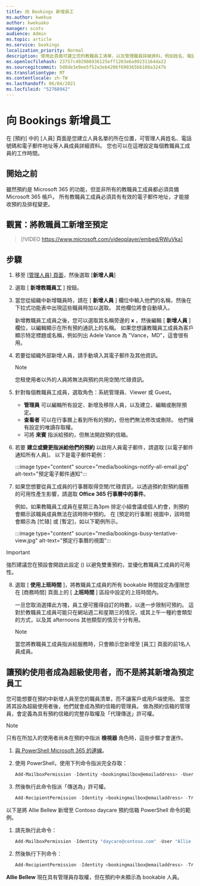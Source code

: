 ```yaml
---
title: 向 Bookings 新增員工
ms.author: kwekua
author: kwekuako
manager: scotv
audience: Admin
ms.topic: article
ms.service: bookings
localization_priority: Normal
description: 使用此頁面可建立您的教職員工清單，以及管理職員詳細資料，例如姓名、電話號碼和電子郵件地址。
ms.openlocfilehash: 23757c492986936125eff1203e6a99231164da22
ms.sourcegitcommit: 5d8de3e9ee5f52a3eb4206f690365bb108a3247b
ms.translationtype: MT
ms.contentlocale: zh-TW
ms.lasthandoff: 06/04/2021
ms.locfileid: "52768942"
---
```

# <a name="add-staff-to-bookings"></a>向 Bookings 新增員工

在 [預約] 中的 [人員] 頁面是您建立人員名單的所在位置，可管理人員姓名、電話號碼和電子郵件地址等人員成員詳細資料。 您也可以在這裡設定每個教職員工成員的工作時間。

## <a name="before-you-begin"></a>開始之前

雖然預約是 Microsoft 365 的功能，但並非所有的教職員工成員都必須具備 Microsoft 365 帳戶。 所有教職員工成員必須具有有效的電子郵件地址，才能接收預約及排程變更。

## <a name="watch-add-your-staff-to-bookings"></a>觀賞：將教職員工新增至預定

> [!VIDEO https://www.microsoft.com/videoplayer/embed/RWuVka]

## <a name="steps"></a>步驟

1. 移至 [[管理人員] 頁面](https://outlook.office.com/bookings/staff)，然後選取 [**新增人員**]

2. 選取 [ **新增教職員工** ] 按鈕。

3. 當您從組織中新增職員時，請在 [ **新增人員** ] 欄位中輸入他們的名稱，然後在下拉式功能表中出現這些職員時加以選取。 其他欄位將會自動填入。

    新增教職員工成員之後，您可以選取其名稱旁邊的 **x** ，然後編輯 [ **新增人員** ] 欄位，以編輯顯示在所有預約通訊上的名稱。 如果您想讓教職員工成員為客戶顯示特定標題或名稱，例如列出 Adele Vance 為 "Vance，MD"，這會很有用。

4. 若要從組織外部新增人員，請手動填入其電子郵件及其他資訊。

    > [!NOTE]
    > 您租使用者以外的人員將無法與預約共用空閒/忙碌資訊。

5. 針對每個教職員工成員，選取角色：系統管理員、Viewer 或 Guest。
    - **管理員** 可以編輯所有設定、新增及移除人員，以及建立、編輯或刪除預定。
    - **查看者** 可以在行事曆上看到所有的預約，但他們無法修改或刪除。 他們擁有設定的唯讀存取權。
    - 可將 **來賓** 指派給預約，但無法開啟預約信箱。

6. 若要 **建立或變更指派給他們的預約** 以啟用人員電子郵件，請選取 [以電子郵件通知所有人員]。 以下是電子郵件範例：

    :::image type="content" source="media/bookings-notify-all-email.jpg" alt-text="預定電子郵件通知":::

7. 如果您想要從員工成員的行事曆取得空閒/忙碌資訊，以透過預約對預約服務的可用性產生影響，請選取 **Office 365 行事曆中的事件**。

    例如，如果教職員工成員在星期三為3pm 排定小組會議或個人約會，則預約會顯示該職員成員無法在該時隙中預約。 在 [預定的行事曆] 視圖中，該時間會顯示為 [忙碌] 或 [暫定]，如以下範例所示。

    :::image type="content" source="media/bookings-busy-tentative-view.jpg" alt-text="預定行事曆的視圖":::

> [!IMPORTANT]
> 強烈建議您在預設會開啟此設定 () 以避免雙重預約，並優化教職員工成員的可用性。

8. 選取 [ **使用上班時間** ]，將教職員工成員的所有 bookable 時間設定為僅限您在 [商務時間] 頁面上的 [ **上班時間** ] 區段中設定的上班時間內。

    一旦您取消選擇此方塊，員工便可獲得自訂的時數，以進一步限制可預約。 這對於教職員工成員可能只在網站週二和星期三的情況，或其上午一種約會類型的方式，以及其 afternoons 其他類型的情況十分有用。

    > [!NOTE]
    > 當您將教職員工成員指派給服務時，只會顯示您新增至 [員工] 頁面的前1名人員成員。

## <a name="make-a-bookings-user-a-super-user-without-adding-them-as-staff-in-bookings"></a>讓預約使用者成為超級使用者，而不是將其新增為預定員工

您可能想要在預約中新增人員至您的職員清單，而不讓客戶或用戶端使用。 當您將其設為超級使用者後，他們就會成為預約信箱的管理員。 做為預約信箱的管理員，會定義為具有預約信箱的完整存取權及「代理傳送」許可權。

> [!NOTE]
> 只有在所加入的使用者尚未在預約中指派 **檢視器** 角色時，這些步驟才會運作。

1. [與 PowerShell Microsoft 365 的連線](/office365/enterprise/powershell/connect-to-office-365-powershell#connect-with-the-microsoft-azure-active-directory-module-for-windows-powershell)。

2. 使用 PowerShell，使用下列命令指派完全存取：

    ```powershell
    Add-MailboxPermission -Identity <bookingmailbox@emailaddress> -User <adminusers@emailaddress> -AccessRights FullAccess -Deny:$false
    ```

3. 然後執行此命令指派「傳送為」許可權。

    ```powershell
    Add-RecipientPermission -Identity <bookingmailbox@emailaddress> -Trustee <adminusers@emailaddress> -AccessRights SendAs -Confirm:$false
    ```

以下是將 Allie Bellew 新增至 Contoso daycare 預約信箱 PowerShell 命令的範例。

1. 請先執行此命令：

    ```powershell
    Add-MailboxPermission -Identity "daycare@contoso.com" -User "Allie Bellew" -AccessRights FullAccess -InheritanceType All
    ```

2. 然後執行下列命令：

    ```powershell
    Add-RecipientPermission -Identity <bookingmailbox@emailaddress> -Trustee <adminusers@emailaddress> -AccessRights SendAs -Confirm:$false
    ```

**Allie Bellew** 現在具有管理員存取權，但在預約中未顯示為 bookable 人員。
